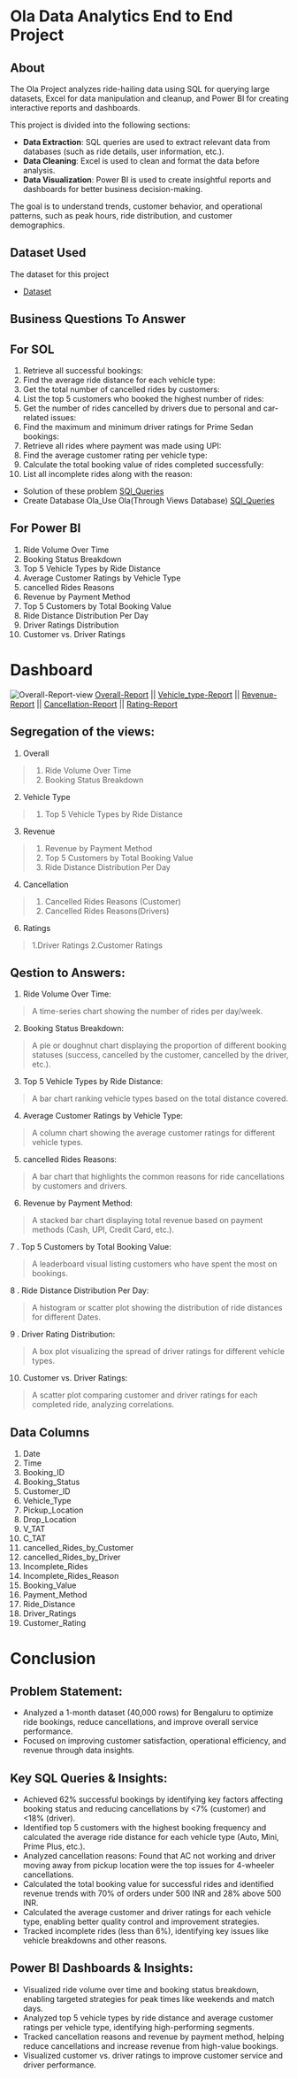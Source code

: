 # Ola Data Analytics End to End Project 

## About
The Ola Project analyzes ride-hailing data using SQL for querying large datasets, Excel for data manipulation and cleanup, and Power BI for creating interactive reports and dashboards.

This project is divided into the following sections:
- **Data Extraction**: SQL queries are used to extract relevant data from databases (such as ride details, user information, etc.).
- **Data Cleaning**: Excel is used to clean and format the data before analysis.
- **Data Visualization**: Power BI is used to create insightful reports and dashboards for better business decision-making.

The goal is to understand trends, customer behavior, and operational patterns, such as peak hours, ride distribution, and customer demographics.
## Dataset Used
The dataset for this project 
- <a href = https://github.com/atifhassan630> Dataset</a>
## Business Questions To Answer
## For SOL 
 1. Retrieve all successful bookings:
 2. Find the average ride distance for each vehicle type:
 3. Get the total number of cancelled rides by customers:
 4. List the top 5 customers who booked the highest number of rides:
 5. Get the number of rides cancelled by drivers due to personal and car-related issues:
 6. Find the maximum and minimum driver ratings for Prime Sedan bookings:
 7. Retrieve all rides where payment was made using UPI:
 8. Find the average customer rating per vehicle type:
 9. Calculate the total booking value of rides completed successfully:
  10. List all incomplete rides along with the reason:

- Solution of these problem <a href = https://github.com/Anjalikumariyes/Ola-Data-Analyst-Project/blob/main/SQL_queries.SQL>SQl_Queries</a>
-  Create Database Ola_Use Ola(Through Views Database) <a href = https://github.com/Anjalikumariyes/Ola-Data-Analyst-Project/blob/main/Create_Database_Ola_Use_Ola.sql >SQl_Queries </a>
 
 ## For Power BI 
 1. Ride Volume Over Time
 2. Booking Status Breakdown
 3. Top 5 Vehicle Types by Ride Distance
 4. Average Customer Ratings by Vehicle Type
 5. cancelled Rides Reasons
 6. Revenue by Payment Method
 7. Top 5 Customers by Total Booking Value
 8. Ride Distance Distribution Per Day
 9. Driver Ratings Distribution
  10. Customer vs. Driver Ratings

# Dashboard
<img src = "https://github.com/Anjalikumariyes/Ola-Data-Analyst-Project/blob/main/Ola_Report-Overall.png" alt = "Overall-Report-view">
 <a href = https://github.com/Anjalikumariyes/Ola-Data-Analyst-Project/blob/main/Ola_Report-Overall.pdf> Overall-Report</a> ||
 <a href = "https://github.com/Anjalikumariyes/Ola-Data-Analyst-Project/blob/main/Ola__Report-Vehicle_Type.pdf"> Vehicle_type-Report</a> ||
 <a href = "https://github.com/Anjalikumariyes/Ola-Data-Analyst-Project/blob/main/Ola_Report-Revenue.pdf"> Revenue-Report</a> ||
 <a href = "https://github.com/Anjalikumariyes/Ola-Data-Analyst-Project/blob/main/Ola_Report-Cancellation.pdf"> Cancellation-Report</a> ||
 <a href = https://github.com/Anjalikumariyes/Ola-Data-Analyst-Project/blob/main/Ola_Report-Rating.pdf> Rating-Report</a> 


 
## Segregation of the views:
 1. Overall
 >1. Ride Volume Over Time
 >2. Booking Status Breakdown
 
 2. Vehicle Type
 >1. Top 5 Vehicle Types by Ride Distance

 3. Revenue
 >1. Revenue by Payment Method
 >2. Top 5 Customers by Total Booking Value
 >3. Ride Distance Distribution Per Day
 
 4. Cancellation
 >1. Cancelled Rides Reasons (Customer)
 >2. Cancelled Rides Reasons(Drivers)

 6. Ratings
 >1.Driver Ratings
 >2.Customer Ratings

 ##  Qestion to Answers:
 1. Ride Volume Over Time:
 > A time-series chart showing the number of rides per day/week.

 2. Booking Status Breakdown:
 > A pie or doughnut chart displaying the proportion of different
    booking statuses (success, cancelled by the customer, cancelled by the driver, etc.).
 
 3. Top 5 Vehicle Types by Ride Distance:
 > A bar chart ranking vehicle types based on the total distance covered.

 4. Average Customer Ratings by Vehicle Type:
 > A column chart showing the average customer ratings for different vehicle types.
 
 5. cancelled Rides Reasons:
 > A bar chart that highlights the common reasons for ride cancellations by customers and drivers.
 
 6. Revenue by Payment Method:
 > A stacked bar chart displaying total revenue based on payment methods (Cash, UPI, Credit Card, etc.).
 
 7 . Top 5 Customers by Total Booking Value:
 > A leaderboard visual listing customers who have spent the most on bookings.
 
 8 . Ride Distance Distribution Per Day:
 > A histogram or scatter plot showing the distribution of ride distances for different Dates.

 9 . Driver Rating Distribution:
 > A box plot visualizing the spread of driver ratings for different vehicle types.

 10. Customer vs. Driver Ratings:
 > A scatter plot comparing customer and driver ratings for each completed ride, analyzing correlations.
     
 ## Data Columns
 1. Date
 2. Time
 3. Booking_ID
 4. Booking_Status
 5. Customer_ID
 6. Vehicle_Type
 7. Pickup_Location
 8. Drop_Location
 9. V_TAT
 10. C_TAT
 11. cancelled_Rides_by_Customer
 12. cancelled_Rides_by_Driver
 13. Incomplete_Rides
 14. Incomplete_Rides_Reason
 15. Booking_Value
 16. Payment_Method
 17. Ride_Distance
 18. Driver_Ratings
 19. Customer_Rating

# Conclusion

## Problem Statement:
- Analyzed a 1-month dataset (40,000 rows) for Bengaluru to optimize ride bookings, reduce cancellations, and improve overall service performance.
-  Focused on improving customer satisfaction, operational efficiency, and revenue through data insights.

## Key SQL Queries & Insights:

- Achieved 62% successful bookings by identifying key factors affecting booking status and reducing cancellations by <7% (customer) and <18% (driver).
- Identified top 5 customers with the highest booking frequency and calculated the average ride distance for each vehicle type (Auto, Mini, Prime Plus, etc.).
- Analyzed cancellation reasons: Found that AC not working and driver moving away from pickup location were the top issues for 4-wheeler cancellations.
- Calculated the total booking value for successful rides and identified revenue trends with 70% of orders under 500 INR and 28% above 500 INR.
- Calculated the average customer and driver ratings for each vehicle type, enabling better quality control and improvement strategies.
- Tracked incomplete rides (less than 6%), identifying key issues like vehicle breakdowns and other reasons.

## Power BI Dashboards & Insights:
- Visualized ride volume over time and booking status breakdown, enabling targeted strategies for peak times like weekends and match days.
- Analyzed top 5 vehicle types by ride distance and average customer ratings per vehicle type, identifying high-performing segments.
- Tracked cancellation reasons and revenue by payment method, helping reduce cancellations and increase revenue from high-value bookings.
- Visualized customer vs. driver ratings to improve customer service and driver performance.
